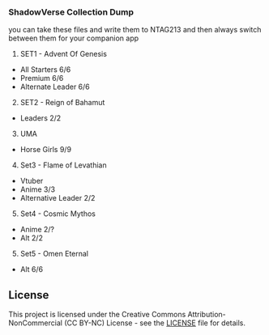 ### ShadowVerse Collection Dump

you can take these files and write them to NTAG213 and then always switch between them for your companion app 

1. SET1 - Advent Of Genesis
  + All Starters 6/6
  + Premium 6/6
  + Alternate Leader 6/6 


2. SET2 - Reign of Bahamut
  + Leaders 2/2


3. UMA
  + Horse Girls 9/9 

4. Set3 - Flame of Levathian
  + Vtuber
  + Anime 3/3
  + Alternative Leader 2/2

5. Set4 - Cosmic Mythos
  + Anime 2/?
  + Alt 2/2

5. Set5 - Omen Eternal
  + Alt 6/6
  
     

## License

This project is licensed under the Creative Commons Attribution-NonCommercial (CC BY-NC) License - see the [LICENSE](LICENSE) file for details.
